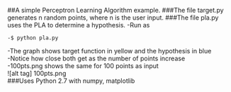 ##A simple Perceptron Learning Algorithm example.
###The file target.py generates n random points, where n is the user input.
###The file pla.py uses the PLA to determine a hypothesis.
-Run as 
```
-$ python pla.py
```
-The graph shows target function in yellow and the hypothesis in blue  
-Notice how close both get as the number of points increase  
-100pts.png shows the same for 100 points as input   
![alt tag] 100pts.png   
###Uses Python 2.7 with numpy, matplotlib
